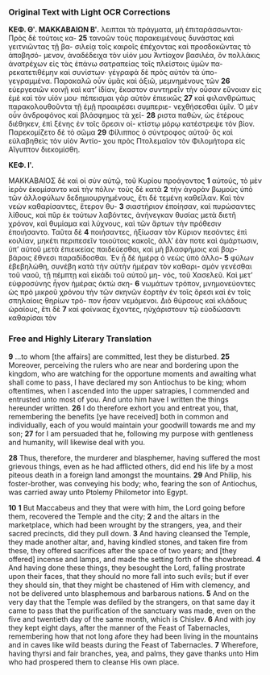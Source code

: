 ### Original Text with Light OCR Corrections

**ΚΕΦ. Θʹ. ΜΑΚΚΑΒΑΙΩΝ Βʹ.**
λειπται τὰ πράγματα, μὴ ἐπιταράσσωνται· Πρὸς δὲ τούτοις κα- **25**
τανοῶν τοὺς παρακειμένους δυνάστας καὶ γειτνιῶντας τῇ βα-
σιλείᾳ τοῖς καιροῖς ἐπέχοντας καὶ προσδοκῶντας τὸ ἀποβησό-
μενον, ἀναδέδειχα τὸν υἱόν μου Ἀντίοχον βασιλέα, ὃν πολλάκις
ἀνατρέχων εἰς τὰς ἐπάνω σατραπείας τοῖς πλείστοις ὑμῶν πα-
ρεκατετιθέμην καὶ συνίστων· γέγραφά δὲ πρὸς αὐτὸν τὰ ὑπο-
γεγραμμένα. Παρακαλῶ οὖν ὑμᾶς καὶ ἀξιῶ, μεμνημένους τῶν **26**
εὐεργεσιῶν κοινῇ καὶ κατ’ ἰδίαν, ἕκαστον συντηρεῖν τὴν οὖσαν
εὔνοιαν εἰς ἐμὲ καὶ τὸν υἱόν μου· πέπεισμαι γὰρ αὐτὸν ἐπιεικῶς **27**
καὶ φιλανθρώπως παρακολουθοῦντα τῇ ἐμῇ προαιρέσει συμπεριε-
νεχθήσεσθαι ὑμῖν. Ὁ μὲν οὖν ἀνδροφόνος καὶ βλάσφημος τὰ χεί- **28**
ριστα παθών, ὡς ἑτέρους διέθηκεν, ἐπὶ ξένης ἐν τοῖς ὄρεσιν οἰ-
κτίστῳ μόρῳ κατέστρεψε τὸν βίον. Παρεκομίζετο δὲ τὸ σῶμα **29**
Φίλιππος ὁ σύντροφος αὐτοῦ· ὃς καὶ εὐλαβηθεὶς τὸν υἱὸν Ἀντίο-
χου πρὸς Πτολεμαῖον τὸν Φιλομήτορα εἰς Αἴγυπτον διεκομίσθη.

**ΚΕΦ. Ιʹ.**

ΜΑΚΚΑΒΑΙΟΣ δὲ καὶ οἱ σὺν αὐτῷ, τοῦ Κυρίου προάγοντος **1**
αὐτούς, τὸ μὲν ἱερὸν ἐκομίσαντο καὶ τὴν πόλιν· τοὺς δὲ κατὰ **2**
τὴν ἀγορὰν βωμοὺς ὑπὸ τῶν ἀλλοφύλων δεδημιουργημένους, ἔτι
δὲ τεμένη καθεῖλαν. Καὶ τὸν νεὼν καθαρίσαντες, ἕτερον θυ- **3**
σιαστήριον ἐποίησαν, καὶ πυρώσαντες λίθους, καὶ πῦρ ἐκ τούτων
λαβόντες, ἀνήνεγκαν θυσίας μετὰ διετῆ χρόνον, καὶ θυμίαμα καὶ
λύχνους, καὶ τῶν ἄρτων τὴν πρόθεσιν ἐποιήσαντο. Ταῦτα δὲ **4**
ποιήσαντες, ἠξίωσαν τὸν Κύριον πεσόντες ἐπὶ κοιλίαν, μηκέτι
περιπεσεῖν τοιούτοις κακοῖς, ἀλλ’ ἐὰν ποτε καὶ ἁμάρτωσιν, ὑπ’
αὐτοῦ μετὰ ἐπιεικείας παιδεύεσθαι, καὶ μὴ βλασφήμοις καὶ βαρ-
βάροις ἔθνεσι παραδίδοσθαι. Ἐν ᾗ δὲ ἡμέρᾳ ὁ νεὼς ὑπὸ ἀλλο- **5**
φύλων ἐβεβηλώθη, συνέβη κατὰ τὴν αὐτὴν ἡμέραν τὸν καθαρι-
σμὸν γενέσθαι τοῦ ναοῦ, τῇ πέμπτῃ καὶ εἰκάδι τοῦ αὐτοῦ μη-
νός, τοῦ Χασελεῦ. Καὶ μετ’ εὐφροσύνης ἦγον ἡμέρας ὀκτὼ σκη- **6**
νωμάτων τρόπον, μνημονεύοντες ὡς πρὸ μικροῦ χρόνου τὴν τῶν
σκηνῶν ἑορτὴν ἐν τοῖς ὄρεσι καὶ ἐν τοῖς σπηλαίοις θηρίων τρό-
πον ἦσαν νεμόμενοι. Διὸ θύρσους καὶ κλάδους ὡραίους, ἔτι δὲ **7**
καὶ φοίνικας ἔχοντες, ηὐχάριστουν τῷ εὐοδώσαντι καθαρίσαι τὸν

### Free and Highly Literary Translation

**9** ...to whom [the affairs] are committed, lest they be disturbed. **25** Moreover, perceiving the rulers who are near and bordering upon the kingdom, who are watching for the opportune moments and awaiting what shall come to pass, I have declared my son Antiochus to be king; whom oftentimes, when I ascended into the upper satrapies, I commended and entrusted unto most of you. And unto him have I written the things hereunder written. **26** I do therefore exhort you and entreat you, that, remembering the benefits [ye have received] both in common and individually, each of you would maintain your goodwill towards me and my son; **27** for I am persuaded that he, following my purpose with gentleness and humanity, will likewise deal with you.

**28** Thus, therefore, the murderer and blasphemer, having suffered the most grievous things, even as he had afflicted others, did end his life by a most piteous death in a foreign land amongst the mountains. **29** And Philip, his foster-brother, was conveying his body; who, fearing the son of Antiochus, was carried away unto Ptolemy Philometor into Egypt.

**10** **1** But Maccabeus and they that were with him, the Lord going before them, recovered the Temple and the city; **2** and the altars in the marketplace, which had been wrought by the strangers, yea, and their sacred precincts, did they pull down. **3** And having cleansed the Temple, they made another altar, and, having kindled stones, and taken fire from these, they offered sacrifices after the space of two years; and [they offered] incense and lamps, and made the setting forth of the showbread. **4** And having done these things, they besought the Lord, falling prostrate upon their faces, that they should no more fall into such evils; but if ever they should sin, that they might be chastened of Him with clemency, and not be delivered unto blasphemous and barbarous nations. **5** And on the very day that the Temple was defiled by the strangers, on that same day it came to pass that the purification of the sanctuary was made, even on the five and twentieth day of the same month, which is Chislev. **6** And with joy they kept eight days, after the manner of the Feast of Tabernacles, remembering how that not long afore they had been living in the mountains and in caves like wild beasts during the Feast of Tabernacles. **7** Wherefore, having thyrsi and fair branches, yea, and palms, they gave thanks unto Him who had prospered them to cleanse His own place.